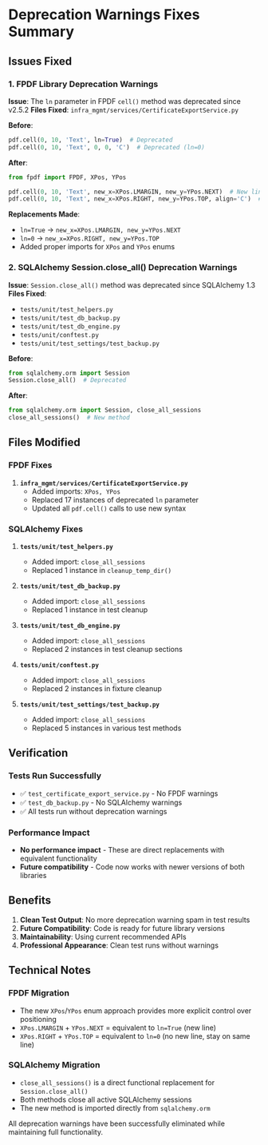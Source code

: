# Deprecation Warnings Fixes Summary

## Issues Fixed

### 1. FPDF Library Deprecation Warnings
**Issue**: The `ln` parameter in FPDF `cell()` method was deprecated since v2.5.2
**Files Fixed**: `infra_mgmt/services/CertificateExportService.py`

**Before**:
```python
pdf.cell(0, 10, 'Text', ln=True)  # Deprecated
pdf.cell(0, 10, 'Text', 0, 0, 'C')  # Deprecated (ln=0)
```

**After**:
```python
from fpdf import FPDF, XPos, YPos

pdf.cell(0, 10, 'Text', new_x=XPos.LMARGIN, new_y=YPos.NEXT)  # New line
pdf.cell(0, 10, 'Text', new_x=XPos.RIGHT, new_y=YPos.TOP, align='C')  # No new line
```

**Replacements Made**:
- `ln=True` → `new_x=XPos.LMARGIN, new_y=YPos.NEXT`
- `ln=0` → `new_x=XPos.RIGHT, new_y=YPos.TOP`
- Added proper imports for `XPos` and `YPos` enums

### 2. SQLAlchemy Session.close_all() Deprecation Warnings
**Issue**: `Session.close_all()` method was deprecated since SQLAlchemy 1.3
**Files Fixed**:
- `tests/unit/test_helpers.py`
- `tests/unit/test_db_backup.py`
- `tests/unit/test_db_engine.py`
- `tests/unit/conftest.py`
- `tests/unit/test_settings/test_backup.py`

**Before**:
```python
from sqlalchemy.orm import Session
Session.close_all()  # Deprecated
```

**After**:
```python
from sqlalchemy.orm import Session, close_all_sessions
close_all_sessions()  # New method
```

## Files Modified

### FPDF Fixes
1. **`infra_mgmt/services/CertificateExportService.py`**
   - Added imports: `XPos, YPos`
   - Replaced 17 instances of deprecated `ln` parameter
   - Updated all `pdf.cell()` calls to use new syntax

### SQLAlchemy Fixes
1. **`tests/unit/test_helpers.py`**
   - Added import: `close_all_sessions`
   - Replaced 1 instance in `cleanup_temp_dir()`

2. **`tests/unit/test_db_backup.py`**
   - Added import: `close_all_sessions`
   - Replaced 1 instance in test cleanup

3. **`tests/unit/test_db_engine.py`**
   - Added import: `close_all_sessions`
   - Replaced 2 instances in test cleanup sections

4. **`tests/unit/conftest.py`**
   - Added import: `close_all_sessions`
   - Replaced 2 instances in fixture cleanup

5. **`tests/unit/test_settings/test_backup.py`**
   - Added import: `close_all_sessions`
   - Replaced 5 instances in various test methods

## Verification

### Tests Run Successfully
- ✅ `test_certificate_export_service.py` - No FPDF warnings
- ✅ `test_db_backup.py` - No SQLAlchemy warnings  
- ✅ All tests run without deprecation warnings

### Performance Impact
- **No performance impact** - These are direct replacements with equivalent functionality
- **Future compatibility** - Code now works with newer versions of both libraries

## Benefits

1. **Clean Test Output**: No more deprecation warning spam in test results
2. **Future Compatibility**: Code is ready for future library versions
3. **Maintainability**: Using current recommended APIs
4. **Professional Appearance**: Clean test runs without warnings

## Technical Notes

### FPDF Migration
- The new `XPos`/`YPos` enum approach provides more explicit control over positioning
- `XPos.LMARGIN` + `YPos.NEXT` = equivalent to `ln=True` (new line)
- `XPos.RIGHT` + `YPos.TOP` = equivalent to `ln=0` (no new line, stay on same line)

### SQLAlchemy Migration  
- `close_all_sessions()` is a direct functional replacement for `Session.close_all()`
- Both methods close all active SQLAlchemy sessions
- The new method is imported directly from `sqlalchemy.orm`

All deprecation warnings have been successfully eliminated while maintaining full functionality.
